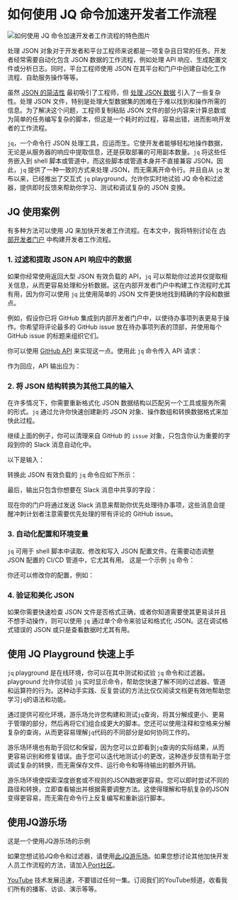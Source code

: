 # 如何使用 JQ 命令加速开发者工作流程

![如何使用 JQ 命令加速开发者工作流程的特色图片](https://cdn.thenewstack.io/media/2024/11/73d841f1-jq-playground-lead-1024x576.png)

处理 JSON 对象对于开发者和平台工程师来说都是一项复杂且日常的任务。开发者经常需要自动化包含 JSON 数据的工作流程，例如处理 API 响应、生成配置文件或分析日志。同时，平台工程师使用 JSON 在其平台和门户中创建自动化工作流程、自助服务操作等等。

虽然 [JSON 的简洁性](https://thenewstack.io/an-introduction-to-json/) 最初吸引了工程师，但 [处理 JSON 数据](https://thenewstack.io/working-with-json-data-in-python/) 引入了一些复杂性。处理 JSON 文件，特别是处理大型数据集的困难在于难以找到和操作所需的信息。为了解决这个问题，工程师复制粘贴 JSON 文件的部分内容来计算总数或为简单的任务编写复杂的脚本，但这是一个耗时的过程，容易出错，进而影响开发者的工作流程。

`jq`，一个命令行 JSON 处理工具，应运而生。它使开发者能够轻松地操作数据，无论是从服务器的响应中提取信息，还是获取部署的可用副本数量。`jq` 将这些任务嵌入到 shell 脚本或管道中，而这些脚本或管道本身并不直接兼容 JSON。因此，`jq` 提供了一种一致的方式来处理 JSON，而无需离开命令行。并且自从 `jq` 发布以来，已经推出了交互式 `jq` playground，允许你实时地试验 JQ 命令和过滤器，提供即时反馈来帮助你学习、测试和调试复杂的 JSON 变换。

## JQ 使用案例

有多种方法可以使用 JQ 来加快开发者工作流程。在本文中，我将特别讨论在 [内部开发者门户](https://thenewstack.io/improve-developer-onboarding-with-an-internal-developer-portal) 中构建开发者工作流程。

### 1. 过滤和提取 JSON API 响应中的数据

如果你经常使用返回大型 JSON 有效负载的 API，`jq` 可以帮助你过滤并仅提取相关信息，从而更容易处理和分析数据。这在内部开发者门户中构建工作流程时尤其有用，因为你可以使用 `jq` 比使用简单的 JSON 文件更快地找到精确的字段和数据点。

例如，假设你已将 GitHub 集成到内部开发者门户中，以使待办事项列表更易于操作。你希望将评论最多的 GitHub issue 放在待办事项列表的顶部，并使用每个 GitHub issue 的标题来组织它们。

你可以使用 [GitHub API](https://docs.github.com/en/rest?apiVersion=2022-11-28) 来实现这一点。使用此 `jq` 命令传入 API 请求：

作为回应，API 输出应为：

### 2. 将 JSON 结构转换为其他工具的输入

在许多情况下，你需要重新格式化 JSON 数据结构以匹配另一个工具或服务所需的形式。`jq` 通过允许你快速创建新的 JSON 对象、操作数组和转换数据格式来加快此过程。

继续上面的例子，你可以清理来自 GitHub 的 `issue` 对象，只包含你认为重要的字段到你的 Slack 消息自动化中。

以下是输入：

转换此 JSON 有效负载的 `jq` 命令应如下所示：

最后，输出只包含你想要在 Slack 消息中共享的字段：

现在你的门户将通过发送 Slack 消息来帮助你优先处理待办事项，这些消息会提醒冲刺计划者注意需要优先处理的带有评论的 GitHub issue。

### 3. 自动化配置和环境变量

`jq` 可用于 shell 脚本中读取、修改和写入 JSON 配置文件。在需要动态调整 JSON 配置的 CI/CD 管道中，它尤其有用。
这是一个示例 `jq` 命令：

你还可以修改你的配置，例如：

### 4. 验证和美化 JSON

如果你需要快速检查 JSON 文件是否格式正确，或者你知道需要使其更易读并且不想手动操作，则可以使用 `jq` 通过单个命令来验证和格式化 JSON。这在调试格式错误的 JSON 或只是查看数据时尤其有用。

## 使用 JQ Playground 快速上手

`jq` playground 是在线环境，你可以在其中测试和试验 `jq` 命令和过滤器。playground 允许你试验 `jq`
实时显示命令，帮助您快速了解不同的过滤器、管道和运算符的行为。这种动手实践、反复尝试的方法比仅仅阅读文档更有效地帮助您学习`jq`的语法和功能。

通过提供可视化环境，游乐场允许您构建和测试`jq`查询，将其分解成更小、更易于管理的部分，然后再将它们组合成更大的脚本。您还可以使用注释和空格来分解复杂的查询，从而更容易理解`jq`代码的不同部分是如何协同工作的。

游乐场环境也有助于回忆和保留，因为您可以立即看到`jq`查询的实际结果，从而更容易识别和修复错误。由于您可以迭代地测试小的更改，这种逐步反馈有助于您调试复杂的转换，而无需保存文件、运行命令和等待输出的额外开销。

游乐场环境使探索深度嵌套或不规则的JSON数据更容易。您可以即时尝试不同的路径和转换，立即查看输出并根据需要调整方法。这使得理解和导航复杂的JSON变得更容易，而无需在命令行上反复编写和重新运行脚本。

## 使用JQ游乐场
这是一个使用JQ游乐场的示例

如果您想试验JQ命令和过滤器，请使用[此JQ游乐场](https://jq.getport.io/)。如果您想讨论其他加快开发人员工作流程的方法，请加入[Port社区](https://port-community.slack.com/ssb/redirect)。

[YouTube](https://youtube.com/thenewstack?sub_confirmation=1) 技术发展迅速，不要错过任何一集。订阅我们的YouTube频道，收看我们所有的播客、访谈、演示等等。